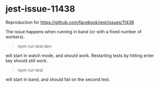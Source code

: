 # jest-issue-11438
Reproduction for https://github.com/facebook/jest/issues/11438

The issue happens when running in band (or with a fixed number of workers).

> npm run test:dev

will start in watch mode, and should work. Restarting tests by hitting enter key should still work.

> npm run test

will start in band, and should fail on the second test.
